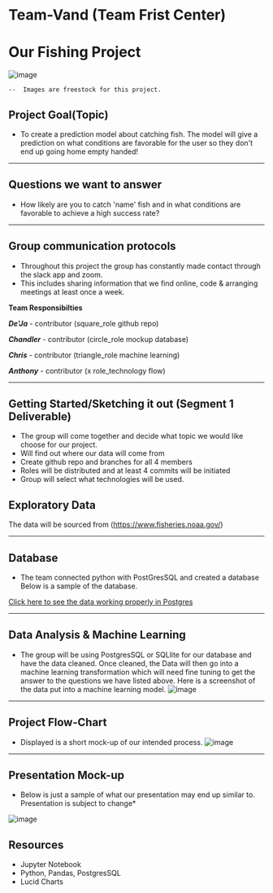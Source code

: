 # Team-Vand (Team Frist Center)

# Our Fishing Project

![image](https://github.com/ddw26/Team-Vand/blob/antxamp/Resources/Fishingrods.PNG)

    --  Images are freestock for this project. 
## Project Goal(Topic)
- To create a prediction model about catching fish. The model will give a prediction on what conditions are favorable 
for the user so they don't end up going home empty handed! 


-----------------------------

## Questions we want to answer
- How likely are you to catch 'name' fish and in what conditions are favorable to achieve a high success rate?

---------------------------

## Group communication protocols

- Throughout this project the group has constantly made contact through the slack app and zoom. 
- This includes sharing information that we find online, code & arranging meetings at least once a week.

**Team Responsibilties**

***De'Ja*** - contributor (square_role github repo)

***Chandler*** - contributor (circle_role mockup database)

***Chris*** - contributor (triangle_role machine learning)

***Anthony*** - contributor (x role_technology flow)

--------------------------

## Getting Started/Sketching it out (Segment 1 Deliverable)
- The group will come together and decide what topic we would like choose for our project.
- Will find out where our data will come from
- Create github repo and branches for all 4 members
- Roles will be distributed and at least 4 commits will be initiated
- Group will select what technologies will be used. 

## Exploratory Data 

The data will be sourced from (https://www.fisheries.noaa.gov/)

----------------------------

## Database

- The team connected python with PostGresSQL and created a database
Below is a sample of the database. 

[Click here to see the data working properly in Postgres](https://github.com/ddw26/Team-Vand/blob/circle_role_crkaide/sql_database_working_recording.mp4)

----------------------------

## Data Analysis & Machine Learning
- The group will be using PostgresSQL or SQLlite for our database and have the data cleaned. Once cleaned, the Data will
then go into a machine learning transformation which will need fine tuning to get the answer to the questions we have listed above.
Here is a screenshot of the data put into a machine learning model. 
![image](https://github.com/ddw26/Team-Vand/blob/antxamp/Resources/SS_machine_learn.PNG)

----------------------------

## Project Flow-Chart

- Displayed is a short mock-up of our intended process. 
![image](https://github.com/ddw26/Team-Vand/blob/antxamp/Resources/mockup.PNG)

----------------------------

## Presentation Mock-up

- Below is just a sample of what our presentation may end up similar to. Presentation is subject to change*

![image](https://github.com/ddw26/Team-Vand/blob/antxamp/Resources/sample_presentation.PNG)

## Resources

- Jupyter Notebook
- Python, Pandas, PostgresSQL
- Lucid Charts
